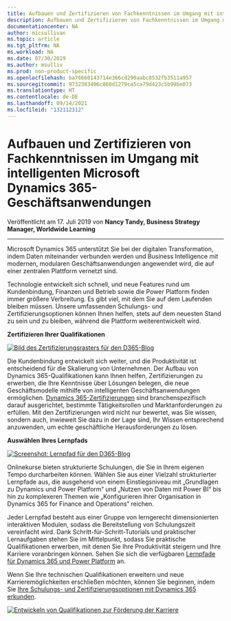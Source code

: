 ```yaml
---
title: Aufbauen und Zertifizieren von Fachkenntnissen im Umgang mit intelligenten Microsoft Dynamics 365-Geschäftsanwendungen | Microsoft-Dokumentation
description: Aufbauen und Zertifizieren von Fachkenntnissen im Umgang mit intelligenten Microsoft Dynamics 365-Geschäftsanwendungen
documentationcenter: NA
author: micsullivan
ms.topic: article
ms.tgt_pltfrm: NA
ms.workload: NA
ms.date: 07/30/2019
ms.author: msulliv
ms.prod: non-product-specific
ms.openlocfilehash: ba76660143714e366cd290aabc8532fb3511a957
ms.sourcegitcommit: 9732383406c868d1279ca5ca79d423c5b99be073
ms.translationtype: HT
ms.contentlocale: de-DE
ms.lasthandoff: 09/14/2021
ms.locfileid: "132112312"
---
```

# <a name="build-and-certify-expertise-with-microsoft-dynamics-365-intelligent-business-apps"></a>Aufbauen und Zertifizieren von Fachkenntnissen im Umgang mit intelligenten Microsoft Dynamics 365-Geschäftsanwendungen

Veröffentlicht am 17. Juli 2019 von **Nancy Tandy, Business Strategy Manager, Worldwide Learning**

___

Microsoft Dynamics 365 unterstützt Sie bei der digitalen Transformation, indem Daten miteinander verbunden werden und Business Intelligence mit modernen, modularen Geschäftsanwendungen angewendet wird, die auf einer zentralen Plattform vernetzt sind.

Technologie entwickelt sich schnell, und neue Features rund um Kundenbindung, Finanzen und Betrieb sowie die Power Platform finden immer größere Verbreitung. Es gibt viel, mit dem Sie auf dem Laufenden bleiben müssen. Unsere umfassenden Schulungs- und Zertifizierungsoptionen können Ihnen helfen, stets auf dem neuesten Stand zu sein und zu bleiben, während die Plattform weiterentwickelt wird.

**Zertifizieren Ihrer Qualifikationen**

[![Bild des Zertifizierungsrasters für den D365-Blog](images/certification-grid-image-for-d365-blog-375239.png)](images/certification-grid-image-for-d365-blog-375239.png)

Die Kundenbindung entwickelt sich weiter, und die Produktivität ist entscheidend für die Skalierung von Unternehmen. Der Aufbau von Dynamics 365-Qualifikationen kann Ihnen helfen, Zertifizierungen zu erwerben, die Ihre Kenntnisse über Lösungen belegen, die neue Geschäftsmodelle mithilfe von intelligenten Geschäftsanwendungen ermöglichen. [Dynamics 365-Zertifizierungen](https://www.microsoft.com/learning/browse-all-certifications.aspx?technology=Dynamics%20365) sind branchenspezifisch darauf ausgerichtet, bestimmte Tätigkeitsrollen und Marktanforderungen zu erfüllen. Mit den Zertifizierungen wird nicht nur bewertet, was Sie wissen, sondern auch, inwieweit Sie dazu in der Lage sind, Ihr Wissen entsprechend anzuwenden, um echte geschäftliche Herausforderungen zu lösen.

**Auswählen Ihres Lernpfads**

[![Screenshot: Lernpfad für den D365-Blog](images/learning-path-screenshot-for-d365-blog-375239.png)](images/learning-path-screenshot-for-d365-blog-375239.png)

Onlinekurse bieten strukturierte Schulungen, die Sie in Ihrem eigenen Tempo durcharbeiten können. Wählen Sie aus einer Vielzahl strukturierter Lernpfade aus, die ausgehend von einem Einstiegsniveau mit „Grundlagen zu Dynamics und Power Platform“ und „Nutzen von Daten mit Power BI“ bis hin zu komplexeren Themen wie „Konfigurieren Ihrer Organisation in Dynamics 365 for Finance and Operations“ reichen.

Jeder Lernpfad besteht aus einer Gruppe von lerngerecht dimensionierten interaktiven Modulen, sodass die Bereitstellung von Schulungszeit vereinfacht wird. Dank Schritt-für-Schritt-Tutorials und praktischer Lernaufgaben stehen Sie im Mittelpunkt, sodass Sie praktische Qualifikationen erwerben, mit denen Sie Ihre Produktivität steigern und Ihre Karriere voranbringen können. Sehen Sie sich die verfügbaren [Lernpfade für Dynamics 365 und Power Platform](https://docs.microsoft.com/learn/browse/?products=dynamics%2Cpower-platform&resource_type=learning%20path) an.

Wenn Sie Ihre technischen Qualifikationen erweitern und neue Karrieremöglichkeiten erschließen möchten, können Sie beginnen, indem Sie [Ihre Schulungs- und Zertifizierungsoptionen mit Dynamics 365 erkunden](https://www.microsoft.com/learning/browse-all-certifications.aspx?technology=Dynamics%20365).

[![Entwickeln von Qualifikationen zur Förderung der Karriere](images/microsoft-certified-banner.png)](https://www.microsoft.com/learning/azure-training-certification.aspx?WT.icid=mva_bnr_lexawareness_usen_asi_rightrail_oct2017)